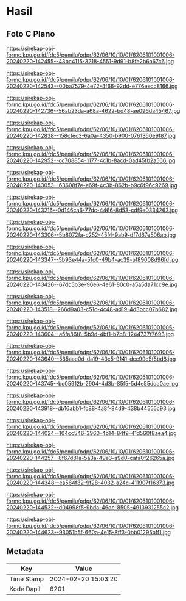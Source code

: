 # Hasil

## Foto C Plano

https://sirekap-obj-formc.kpu.go.id/fdc5/pemilu/pdpr/62/06/10/10/01/6206101001006-20240220-142455--43bc4115-3218-4551-9d91-b8fe2b6a67c6.jpg

https://sirekap-obj-formc.kpu.go.id/fdc5/pemilu/pdpr/62/06/10/10/01/6206101001006-20240220-142543--00ba7579-4e72-4f66-92dd-e776eecc8166.jpg

https://sirekap-obj-formc.kpu.go.id/fdc5/pemilu/pdpr/62/06/10/10/01/6206101001006-20240220-142736--56ab23da-a68a-4622-bd48-ae096da45467.jpg

https://sirekap-obj-formc.kpu.go.id/fdc5/pemilu/pdpr/62/06/10/10/01/6206101001006-20240220-142838--158cfec3-6a0a-4350-b900-0761360e9f87.jpg

https://sirekap-obj-formc.kpu.go.id/fdc5/pemilu/pdpr/62/06/10/10/01/6206101001006-20240220-142952--cc708854-1177-4c1b-8acd-0ad45fb2a566.jpg

https://sirekap-obj-formc.kpu.go.id/fdc5/pemilu/pdpr/62/06/10/10/01/6206101001006-20240220-143053--63608f7e-e69f-4c3b-862b-b9c6f96c9269.jpg

https://sirekap-obj-formc.kpu.go.id/fdc5/pemilu/pdpr/62/06/10/10/01/6206101001006-20240220-143216--0d146ca6-77dc-4466-8d53-cdf9e0334263.jpg

https://sirekap-obj-formc.kpu.go.id/fdc5/pemilu/pdpr/62/06/10/10/01/6206101001006-20240220-143306--5b8072fa-c252-45f4-9ab9-df7d67e506ab.jpg

https://sirekap-obj-formc.kpu.go.id/fdc5/pemilu/pdpr/62/06/10/10/01/6206101001006-20240220-143347--5b93e44a-51c0-49b4-ac39-bf89008d96fd.jpg

https://sirekap-obj-formc.kpu.go.id/fdc5/pemilu/pdpr/62/06/10/10/01/6206101001006-20240220-143426--67dc5b3e-96e6-4e61-80c0-a5a5da71cc9e.jpg

https://sirekap-obj-formc.kpu.go.id/fdc5/pemilu/pdpr/62/06/10/10/01/6206101001006-20240220-143518--266d9a03-c51c-4c48-ad19-4d3bcc07b682.jpg

https://sirekap-obj-formc.kpu.go.id/fdc5/pemilu/pdpr/62/06/10/10/01/6206101001006-20240220-143604--a5fa86f8-5b9d-4bf1-b7b8-1244737f7693.jpg

https://sirekap-obj-formc.kpu.go.id/fdc5/pemilu/pdpr/62/06/10/10/01/6206101001006-20240220-143640--585aae0d-da19-43c5-9141-dcc99c5f5bd8.jpg

https://sirekap-obj-formc.kpu.go.id/fdc5/pemilu/pdpr/62/06/10/10/01/6206101001006-20240220-143745--bc05912b-2904-4d3b-85f5-5d4e55dda0ae.jpg

https://sirekap-obj-formc.kpu.go.id/fdc5/pemilu/pdpr/62/06/10/10/01/6206101001006-20240220-143918--db16abb1-fc88-4a8f-84d9-438b44555c93.jpg

https://sirekap-obj-formc.kpu.go.id/fdc5/pemilu/pdpr/62/06/10/10/01/6206101001006-20240220-144024--104cc546-3960-4b14-84f9-41d560f8aea4.jpg

https://sirekap-obj-formc.kpu.go.id/fdc5/pemilu/pdpr/62/06/10/10/01/6206101001006-20240220-144257--8f67d81a-5a3a-49e3-a9d0-cafa0f26265a.jpg

https://sirekap-obj-formc.kpu.go.id/fdc5/pemilu/pdpr/62/06/10/10/01/6206101001006-20240220-144348--ea564f32-9f28-4032-a24c-411907f16373.jpg

https://sirekap-obj-formc.kpu.go.id/fdc5/pemilu/pdpr/62/06/10/10/01/6206101001006-20240220-144532--d04998f5-9bda-46dc-8505-4913931255c2.jpg

https://sirekap-obj-formc.kpu.go.id/fdc5/pemilu/pdpr/62/06/10/10/01/6206101001006-20240220-144623--93051b5f-660a-4e15-8ff3-0bb01295bff1.jpg


## Metadata

| Key        | Value               |
| ---------- | ------------------- |
| Time Stamp | 2024-02-20 15:03:20 |
| Kode Dapil | 6201                |



